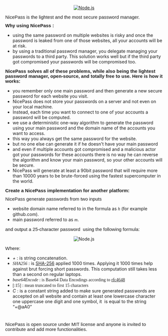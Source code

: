 <p align="center">
  <a href="#">
    <img
      alt="Node.js"
      src="https://github.com/xnio94/NicePass-chrome/blob/main/images/logo.png?raw=true"
    />
  </a>
</p>

<p style='margin-top:0in;margin-right:0in;margin-bottom:8.0pt;margin-left:0in;line-height:107%;font-size:15px;font-family:"Calibri",sans-serif;'>NicePass is the lightest and the most secure password manager.</p>
<p style='margin-top:0in;margin-right:0in;margin-bottom:8.0pt;margin-left:0in;line-height:107%;font-size:15px;font-family:"Calibri",sans-serif;'><strong>Why using NicePass :</strong></p>
<ul style="list-style-type: disc;">
    <li>using the same password on multiple websites is risky and once the password is leaked from one of those websites, all your accounts will be at risk.</li>
    <li>by using a traditional password manager, you delegate managing your passwords to a third party. This solution works well but if the third party got compromised your passwords will be compromised too.</li>
</ul>
<p style='margin-top:0in;margin-right:0in;margin-bottom:8.0pt;margin-left:0in;line-height:107%;font-size:15px;font-family:"Calibri",sans-serif;'><strong>NicePass solves all of these problems, while also being the lightest password manager, open-source, and totally free to use. Here is how it works:</strong></p>
<ul style="list-style-type: disc;">
    <li>you remember only one main password and then generate a new secure password for each website you visit.</li>
    <li>NicePass does not store your passwords on a server and not even on your local machine.</li>
    <li>Instead, each time you want to connect to one of your accounts a password will be computed.</li>
    <li>we use a deterministic one-way algorithm to generate the password using your main password and the domain name of the accounts you want to access.&nbsp;</li>
    <li>this way you always get the same password for the website.</li>
    <li>but no one else can generate it if he doesn&apos;t have your main password</li>
    <li>and even if multiple accounts got compromised and a malicious actor got your passwords for these accounts there is no way he can reverse the algorithm and know your main password, so your other accounts will be secure.</li>
    <li>NicePass will generate at least a 90bit password that will require more than 10000 years to be brute-forced using the fastest supercomputer in the world.</li>
</ul>
<p style='margin-top:0in;margin-right:0in;margin-bottom:8.0pt;margin-left:0in;line-height:107%;font-size:15px;font-family:"Calibri",sans-serif;'><strong>Create a NicePass implementation for another platform:&nbsp;</strong></p>
<p style='margin-top:0in;margin-right:0in;margin-bottom:8.0pt;margin-left:0in;line-height:107%;font-size:15px;font-family:"Calibri",sans-serif;'>NicePass generate passwords from two inputs</p>
<ul style="list-style-type: disc;">
    <li>website domain name referred to in the formula as <em><span style='font-family:"Times New Roman";'>h</span></em> (for example github.com).</li>
    <li>main password referred to as <em><span style='font-family:"Times New Roman";'>m</span></em>.</li>
</ul>

<p style='margin-top:0in;margin-right:0in;margin-bottom:8.0pt;margin-left:0in;line-height:107%;font-size:15px;font-family:"Calibri",sans-serif;'>and output a 25-character password &nbsp;using the following formula:</p>
<p align="center">
    <img
      alt="Node.js"
      src="https://raw.githubusercontent.com/xnio94/NicePass-chrome/main/images/hashv1.png"
    />
</p>
<p style='margin-top:0in;margin-right:0in;margin-bottom:8.0pt;margin-left:0in;line-height:107%;font-size:15px;font-family:"Calibri",sans-serif;'>Where:</p>
<ul style="list-style-type: disc;">
    <li><em>+</em> : is string concatenation.</li>
    <li><em><span style='font-family:"Times New Roman";'>SHA256</span></em><span>&nbsp;: is <a href="https://nvlpubs.nist.gov/nistpubs/FIPS/NIST.FIPS.180-4.pdf">SHA-256</a> applied 1000 times.&nbsp;</span>Applying it 1000 times help against brut forcing short passwords. This computation still takes less than a second on regular laptops.</li>
    <li><em><span style='font-family:"Times New Roman";'>base64Encode</span></em><span style='font-family:"Times New Roman";'>&nbsp;: is Base64 Data Encodings according to <a href="https://datatracker.ietf.org/doc/html/rfc4648">rfc4648</a></span></li>
    <li><span style='font-family:"Times New Roman";'>[:15] : mean truncated to first 15 characters&nbsp;</span></li>
    <li><em>C</em> : is a constant string added to make sure generated passwords are accepted on all website and contain at least one lowercase character one uppercase one digit and one symbol, it &nbsp;is equal to the string &ldquo;+@aA0&rdquo;</li>
</ul>
<p style='margin-top:0in;margin-right:0in;margin-bottom:8.0pt;margin-left:0in;line-height:107%;font-size:15px;font-family:"Calibri",sans-serif;'>&nbsp;</p>
<p style='margin-top:0in;margin-right:0in;margin-bottom:8.0pt;margin-left:0in;line-height:107%;font-size:15px;font-family:"Calibri",sans-serif;'>NicePass is open source under MIT license and anyone is invited to contribute and add more functionalities.</p>
